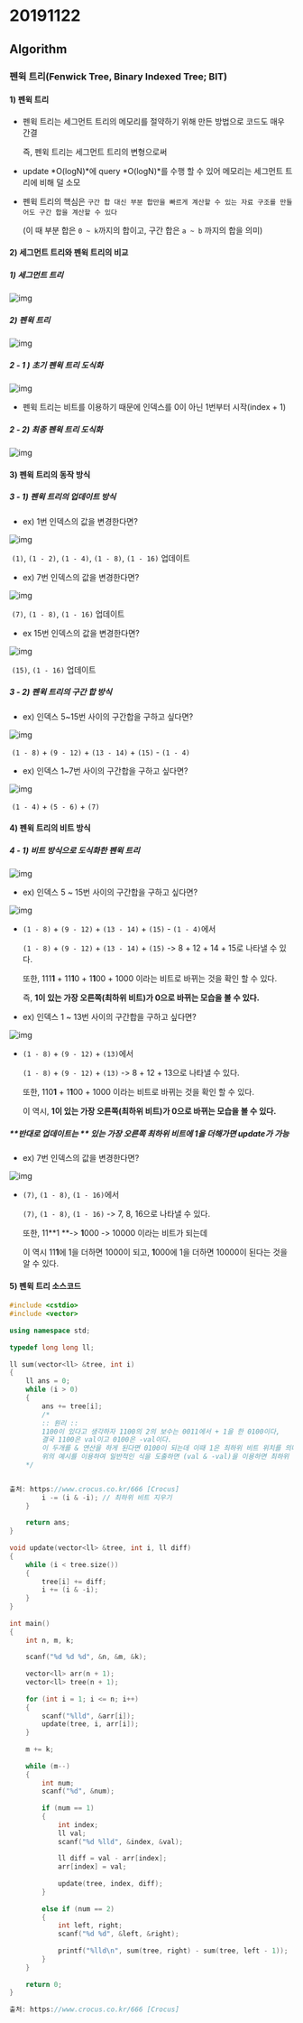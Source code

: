 # 20191122

## Algorithm

### 펜윅 트리(Fenwick Tree, Binary Indexed Tree; BIT)



#### 1) 펜윅 트리

* 펜윅 트리는 세그먼트 트리의 메모리를 절약하기 위해 만든 방법으로 코드도 매우 간결

  즉, 펜윅 트리는 세그먼트 트리의 변형으로써

* update *O(logN)*에 query *O(logN)*를 수행 할 수 있어 메모리는 세그먼트 트리에 비해 덜 소모

* 펜윅 트리의 핵심은 `구간 합 대신 부분 합만을 빠르게 계산할 수 있는 자료 구조를 만들어도 구간 합을 계산할 수 있다`

  (이 때 부분 합은 `0 ~ k`까지의 합이고, 구간 합은 `a ~ b` 까지의 합을 의미)



#### 2) 세그먼트 트리와 펜윅 트리의 비교

##### 1) 세그먼트 트리

![img](https://t1.daumcdn.net/cfile/tistory/2506D04D58C91F6005)



##### 2) 펜윅 트리

![img](https://t1.daumcdn.net/cfile/tistory/257FDE4858C9211F04)



##### 2 - 1 ) 초기 펜윅 트리 도식화

![img](https://t1.daumcdn.net/cfile/tistory/223A5E5058C922EE23)



* 펜윅 트리는 비트를 이용하기 때문에 인덱스를 0이 아닌 1번부터 시작(index + 1)



##### 2 - 2) 최종 펜윅 트리 도식화

![img](https://t1.daumcdn.net/cfile/tistory/2333064C58C9236F0E)



#### 3) 펜윅 트리의 동작 방식

##### 3 - 1) 펜윅 트리의 업데이트 방식

* ex) 1번 인덱스의 값을 변경한다면?

![img](https://t1.daumcdn.net/cfile/tistory/2372B04E58C9246738)

​	`(1)`, `(1 - 2)`, `(1 - 4)`, `(1 - 8)`, `(1 - 16)` 업데이트



* ex) 7번 인덱스의 값을 변경한다면?

![img](https://t1.daumcdn.net/cfile/tistory/2373BF4958C924E411)

​	`(7)`, `(1 - 8)`, `(1 - 16)` 업데이트



* ex 15번 인덱스의 값을 변경한다면?

![img](https://t1.daumcdn.net/cfile/tistory/2605124858C9254B17)

​	`(15)`, `(1 - 16)` 업데이트



##### 3 - 2) 펜윅 트리의 구간 합 방식

* ex) 인덱스 5~15번 사이의 구간합을 구하고 싶다면?

![img](https://t1.daumcdn.net/cfile/tistory/257E9F4F58C9266E15)

​	`(1 - 8)` + `(9 - 12)` + `(13 - 14)` + `(15)` - `(1 - 4)`



* ex) 인덱스 1~7번 사이의 구간합을 구하고 싶다면?

![img](https://t1.daumcdn.net/cfile/tistory/273DA74958C926D20A)

​	`(1 - 4)` + `(5 - 6)` + `(7)`



#### 4) 펜윅 트리의 비트 방식

##### 4 - 1) 비트 방식으로 도식화한 펜윅 트리

![img](https://t1.daumcdn.net/cfile/tistory/247AA84D58C9299317)



* ex) 인덱스 5 ~ 15번 사이의 구간합을 구하고 싶다면?

![img](https://t1.daumcdn.net/cfile/tistory/2606F64958C92AFC24)

* `(1 - 8)` + `(9 - 12)` + `(13 - 14)` + `(15)` - `(1 - 4)`에서

  `(1 - 8)` + `(9 - 12)` + `(13 - 14)` + `(15)` -> 8 + 12 + 14 + 15로 나타낼 수 있다.

  또한, 111**1** + 11**1**0 + 1**1**00 + 1000 이라는 비트로 바뀌는 것을 확인 할 수 있다.

  즉, **1이 있는 가장 오른쪽(최하위 비트)가 0으로 바뀌는 모습을 볼 수 있다.**



* ex) 인덱스 1 ~ 13번 사이의 구간합을 구하고 싶다면?

![img](https://t1.daumcdn.net/cfile/tistory/2373AB4D58C92E3125)

* `(1 - 8)` + `(9 - 12)` + `(13)`에서

  `(1 - 8)` + `(9 - 12)` + `(13)` -> 8 + 12 + 13으로 나타낼 수 있다.

  또한, 110**1** + 1**1**00 + 1000 이라는 비트로 바뀌는 것을 확인 할 수 있다.

  이 역시, **1이 있는 가장 오른쪽(최하위 비트)가 0으로 바뀌는 모습을 볼 수 있다.**



##### **반대로 업데이트는 ** 있는 가장 오른쪽 최하위 비트에 1을 더해가면 update가 가능

- ex) 7번 인덱스의 값을 변경한다면?

![img](https://t1.daumcdn.net/cfile/tistory/2373BF4958C924E411)

* `(7)`,  `(1 - 8)`, `(1 - 16)`에서

  `(7)`,  `(1 - 8)`, `(1 - 16)` -> 7, 8, 16으로 나타낼 수 있다.

  또한, 11**1 **-> **1**000 -> 10000 이라는 비트가 되는데

  이 역시 11**1**에  1을 더하면 1000이 되고, **1**000에 1을 더하면 10000이 된다는 것을 알 수 있다.



#### 5) 펜윅 트리 소스코드

```C++
#include <cstdio>
#include <vector>
 
using namespace std;
 
typedef long long ll;
 
ll sum(vector<ll> &tree, int i)
{
    ll ans = 0;
    while (i > 0)
    {
        ans += tree[i];
        /*
        :: 원리 :: 
        1100이 있다고 생각하자 1100의 2의 보수는 0011에서 + 1을 한 0100이다,
        결국 1100은 val이고 0100은 -val이다.
        이 두개를 & 연산을 하게 된다면 0100이 되는데 이때 1은 최하위 비트 위치를 의미하고 있다.
        위의 예시를 이용하여 일반적인 식을 도출하면 (val & -val)을 이용하면 최하위 비트를 구할 수 있다. 
    */


출처: https://www.crocus.co.kr/666 [Crocus]
        i -= (i & -i); // 최하위 비트 지우기 
    }
 
    return ans;
}
 
void update(vector<ll> &tree, int i, ll diff)
{
    while (i < tree.size())
    {
        tree[i] += diff;
        i += (i & -i);
    }
}
 
int main()
{
    int n, m, k;
 
    scanf("%d %d %d", &n, &m, &k);
 
    vector<ll> arr(n + 1);
    vector<ll> tree(n + 1);
 
    for (int i = 1; i <= n; i++)
    {
        scanf("%lld", &arr[i]);
        update(tree, i, arr[i]);
    }
 
    m += k;
 
    while (m--)
    {
        int num;
        scanf("%d", &num);
 
        if (num == 1)
        {
            int index;
            ll val;
            scanf("%d %lld", &index, &val);
 
            ll diff = val - arr[index];
            arr[index] = val;
 
            update(tree, index, diff);
        }
 
        else if (num == 2)
        {
            int left, right;
            scanf("%d %d", &left, &right);
 
            printf("%lld\n", sum(tree, right) - sum(tree, left - 1));
        }
    }
 
    return 0;
}
 
출처: https://www.crocus.co.kr/666 [Crocus]
```

